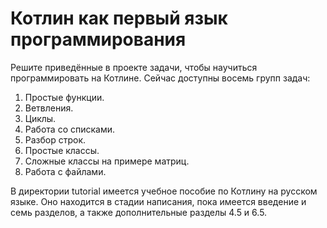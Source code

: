 # Котлин как первый язык программирования

Решите приведённые в проекте задачи, чтобы научиться программировать на Котлине. Сейчас доступны восемь групп задач:

1. Простые функции.
2. Ветвления.
3. Циклы.
4. Работа со списками.
5. Разбор строк.
6. Простые классы.
7. Сложные классы на примере матриц.
8. Работа с файлами.

В директории tutorial имеется учебное пособие по Котлину на русском языке. 
Оно находится в стадии написания, пока имеется введение и семь разделов, а также дополнительные разделы 4.5 и 6.5.

